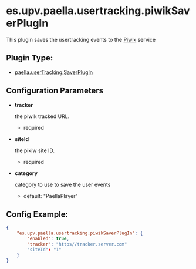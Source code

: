 ---
---

# es.upv.paella.usertracking.piwikSaverPlugIn

This plugin saves the usertracking events to the [Piwik](https://matomo.org/) service

## Plugin Type:
- [paella.userTracking.SaverPlugIn](../developer/plugin_types.md)

## Configuration Parameters

* **tracker**

	the piwik tracked URL.
	- required

* **siteId**

	the pikiw site ID.
	- required

* **category**

	category to use to save the user events
	- default: "PaellaPlayer"


## Config Example:

```json
{
	"es.upv.paella.usertracking.piwikSaverPlugIn": {
		"enabled": true,
		"tracker": "https//tracker.server.com"
		"siteId": "1"
	}
}
```
